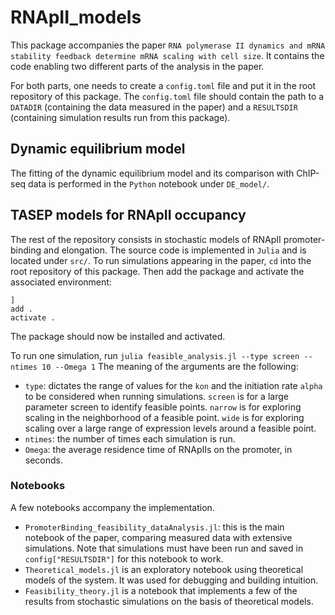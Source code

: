 # RNApII_models

This package accompanies the paper `RNA polymerase II dynamics and mRNA stability feedback determine mRNA scaling with cell size`. It contains the code enabling two different parts of the analysis in the paper.

For both parts, one needs to create a `config.toml` file and put it in the root repository of this package. The `config.toml` file should contain the path to a `DATADIR` (containing the data measured in the paper) and a `RESULTSDIR` (containing simulation results run from this package).

## Dynamic equilibrium model
The fitting of the dynamic equilibrium model and its comparison with ChIP-seq data is performed in the `Python` notebook under `DE_model/`.

## TASEP models for RNApII occupancy
The rest of the repository consists in stochastic models of RNApII promoter-binding and elongation. The source code is implemented in `Julia` and is located under `src/`. To run simulations appearing in the paper, `cd` into the root repository of this package. Then add the package and activate the associated environment:
```
]
add .
activate .
```
The package should now be installed and activated.

To run one simulation, run
`julia feasible_analysis.jl --type screen --ntimes 10 --Omega 1`
The meaning of the arguments are the following:
- `type`: dictates the range of values for the `kon` and the initiation rate `alpha` to be considered when running simulations. `screen` is for a large parameter screen to identify feasible points. `narrow` is for exploring scaling in the neighborhood of a feasible point. `wide` is for exploring scaling over a large range of expression levels around a feasible point.
- `ntimes`: the number of times each simulation is run.
- `Omega`: the average residence time of RNApIIs on the promoter, in seconds. 

### Notebooks
A few notebooks accompany the implementation.
- `PromoterBinding_feasibility_dataAnalysis.jl`: this is the main notebook of the paper, comparing measured data with extensive simulations. Note that simulations must have been run and saved in `config["RESULTSDIR"]` for this notebook to work.
- `Theoretical_models.jl` is an exploratory notebook using theoretical models of the system. It was used for debugging and building intuition.
- `Feasibility_theory.jl` is a notebook that implements a few of the results from stochastic simulations on the basis of theoretical models.
